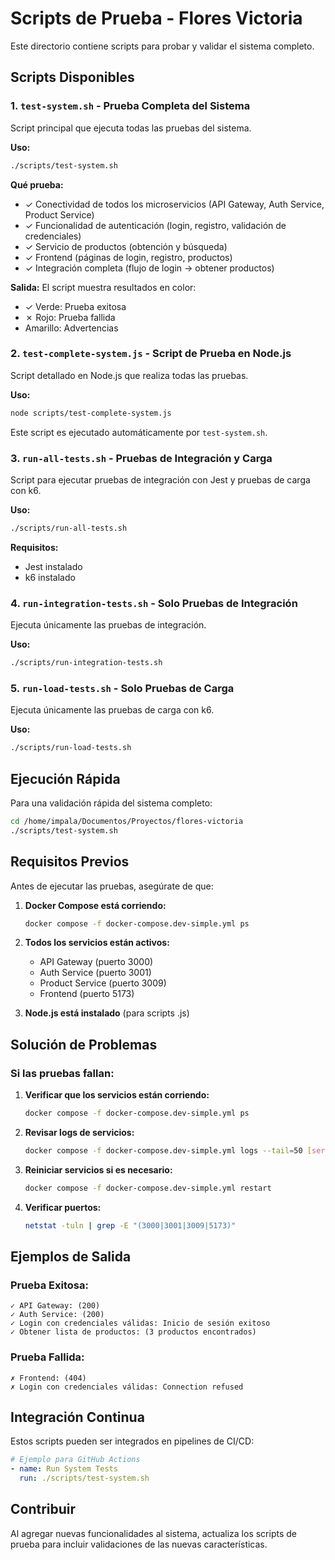 # Scripts de Prueba - Flores Victoria

Este directorio contiene scripts para probar y validar el sistema completo.

## Scripts Disponibles

### 1. `test-system.sh` - Prueba Completa del Sistema

Script principal que ejecuta todas las pruebas del sistema.

**Uso:**
```bash
./scripts/test-system.sh
```

**Qué prueba:**
- ✓ Conectividad de todos los microservicios (API Gateway, Auth Service, Product Service)
- ✓ Funcionalidad de autenticación (login, registro, validación de credenciales)
- ✓ Servicio de productos (obtención y búsqueda)
- ✓ Frontend (páginas de login, registro, productos)
- ✓ Integración completa (flujo de login → obtener productos)

**Salida:**
El script muestra resultados en color:
- ✓ Verde: Prueba exitosa
- ✗ Rojo: Prueba fallida
- Amarillo: Advertencias

### 2. `test-complete-system.js` - Script de Prueba en Node.js

Script detallado en Node.js que realiza todas las pruebas.

**Uso:**
```bash
node scripts/test-complete-system.js
```

Este script es ejecutado automáticamente por `test-system.sh`.

### 3. `run-all-tests.sh` - Pruebas de Integración y Carga

Script para ejecutar pruebas de integración con Jest y pruebas de carga con k6.

**Uso:**
```bash
./scripts/run-all-tests.sh
```

**Requisitos:**
- Jest instalado
- k6 instalado

### 4. `run-integration-tests.sh` - Solo Pruebas de Integración

Ejecuta únicamente las pruebas de integración.

**Uso:**
```bash
./scripts/run-integration-tests.sh
```

### 5. `run-load-tests.sh` - Solo Pruebas de Carga

Ejecuta únicamente las pruebas de carga con k6.

**Uso:**
```bash
./scripts/run-load-tests.sh
```

## Ejecución Rápida

Para una validación rápida del sistema completo:

```bash
cd /home/impala/Documentos/Proyectos/flores-victoria
./scripts/test-system.sh
```

## Requisitos Previos

Antes de ejecutar las pruebas, asegúrate de que:

1. **Docker Compose está corriendo:**
   ```bash
   docker compose -f docker-compose.dev-simple.yml ps
   ```

2. **Todos los servicios están activos:**
   - API Gateway (puerto 3000)
   - Auth Service (puerto 3001)
   - Product Service (puerto 3009)
   - Frontend (puerto 5173)

3. **Node.js está instalado** (para scripts .js)

## Solución de Problemas

### Si las pruebas fallan:

1. **Verificar que los servicios están corriendo:**
   ```bash
   docker compose -f docker-compose.dev-simple.yml ps
   ```

2. **Revisar logs de servicios:**
   ```bash
   docker compose -f docker-compose.dev-simple.yml logs --tail=50 [servicio]
   ```

3. **Reiniciar servicios si es necesario:**
   ```bash
   docker compose -f docker-compose.dev-simple.yml restart
   ```

4. **Verificar puertos:**
   ```bash
   netstat -tuln | grep -E "(3000|3001|3009|5173)"
   ```

## Ejemplos de Salida

### Prueba Exitosa:
```
✓ API Gateway: (200)
✓ Auth Service: (200)
✓ Login con credenciales válidas: Inicio de sesión exitoso
✓ Obtener lista de productos: (3 productos encontrados)
```

### Prueba Fallida:
```
✗ Frontend: (404)
✗ Login con credenciales válidas: Connection refused
```

## Integración Continua

Estos scripts pueden ser integrados en pipelines de CI/CD:

```yaml
# Ejemplo para GitHub Actions
- name: Run System Tests
  run: ./scripts/test-system.sh
```

## Contribuir

Al agregar nuevas funcionalidades al sistema, actualiza los scripts de prueba para incluir validaciones de las nuevas características.
